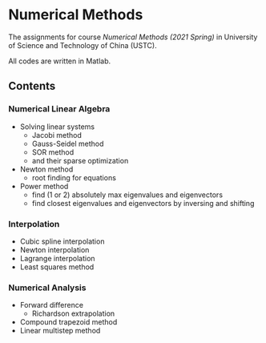 # Numerical Methods

The assignments for course *Numerical Methods (2021 Spring)* in University of Science and Technology of China (USTC).

All codes are written in Matlab.

## Contents

### Numerical Linear Algebra

- Solving linear systems
  - Jacobi method
  - Gauss-Seidel method
  - SOR method
  - and their sparse optimization
- Newton method 
  - root finding for equations
- Power method
  - find (1 or 2) absolutely max eigenvalues and eigenvectors
  - find closest eigenvalues and eigenvectors by inversing and shifting

### Interpolation

- Cubic spline interpolation
- Newton interpolation
- Lagrange interpolation
- Least squares method

### Numerical Analysis

- Forward difference
  - Richardson extrapolation
- Compound trapezoid method
- Linear multistep method